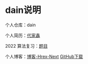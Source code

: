 # dain说明

个人仓库：dain

个人简历：[代家鑫](https://dain-xin.github.io/dain/DJX-BIO.html)

2022 算法复习：[题目](https://github.com/Dain-xin/dain/blob/main/examination/2022算法.md)

个人博客：[博客-Hrex-Next](https://dain-xin.github.io/)       [GitHub下载](https://github.com/Dain-xin/blogs)
